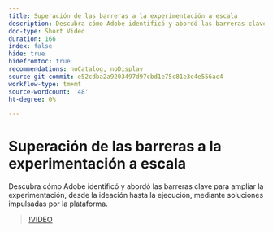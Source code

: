 ```yaml
---
title: Superación de las barreras a la experimentación a escala
description: Descubra cómo Adobe identificó y abordó las barreras clave para ampliar la experimentación, desde la ideación hasta la ejecución, mediante soluciones impulsadas por la plataforma.
doc-type: Short Video
duration: 166
index: false
hide: true
hidefromtoc: true
recommendations: noCatalog, noDisplay
source-git-commit: e52cdba2a9203497d97cbd1e75c81e3e4e556ac4
workflow-type: tm+mt
source-wordcount: '48'
ht-degree: 0%

---
```



# Superación de las barreras a la experimentación a escala

Descubra cómo Adobe identificó y abordó las barreras clave para ampliar la experimentación, desde la ideación hasta la ejecución, mediante soluciones impulsadas por la plataforma.

<!-- 62_S531_3442531_165_overcoming-barriers-to-experimentation-at-scale -->
>[!VIDEO](https://video.tv.adobe.com/v/3458237/?learn=on&enablevpops=true)
